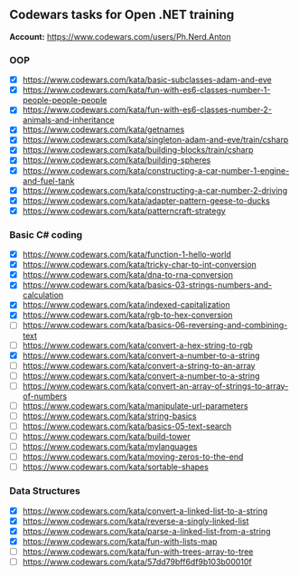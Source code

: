 ## Codewars tasks for Open .NET training

**Account:** https://www.codewars.com/users/Ph.Nerd.Anton

### OOP
- [x] https://www.codewars.com/kata/basic-subclasses-adam-and-eve
- [x] https://www.codewars.com/kata/fun-with-es6-classes-number-1-people-people-people
- [x] https://www.codewars.com/kata/fun-with-es6-classes-number-2-animals-and-inheritance
- [x] https://www.codewars.com/kata/getnames
- [x] https://www.codewars.com/kata/singleton-adam-and-eve/train/csharp
- [x] https://www.codewars.com/kata/building-blocks/train/csharp
- [x] https://www.codewars.com/kata/building-spheres
- [x] https://www.codewars.com/kata/constructing-a-car-number-1-engine-and-fuel-tank
- [x] https://www.codewars.com/kata/constructing-a-car-number-2-driving
- [x] https://www.codewars.com/kata/adapter-pattern-geese-to-ducks
- [x] https://www.codewars.com/kata/patterncraft-strategy

### Basic C# coding
- [x] https://www.codewars.com/kata/function-1-hello-world
- [x] https://www.codewars.com/kata/tricky-char-to-int-conversion
- [x] https://www.codewars.com/kata/dna-to-rna-conversion
- [x] https://www.codewars.com/kata/basics-03-strings-numbers-and-calculation
- [x] https://www.codewars.com/kata/indexed-capitalization
- [x] https://www.codewars.com/kata/rgb-to-hex-conversion
- [ ] https://www.codewars.com/kata/basics-06-reversing-and-combining-text
- [ ] https://www.codewars.com/kata/convert-a-hex-string-to-rgb
- [x] https://www.codewars.com/kata/convert-a-number-to-a-string
- [ ] https://www.codewars.com/kata/convert-a-string-to-an-array
- [ ] https://www.codewars.com/kata/convert-a-number-to-a-string
- [ ] https://www.codewars.com/kata/convert-an-array-of-strings-to-array-of-numbers
- [ ] https://www.codewars.com/kata/manipulate-url-parameters
- [ ] https://www.codewars.com/kata/string-basics
- [ ] https://www.codewars.com/kata/basics-05-text-search
- [ ] https://www.codewars.com/kata/build-tower
- [ ] https://www.codewars.com/kata/mylanguages
- [ ] https://www.codewars.com/kata/moving-zeros-to-the-end
- [ ] https://www.codewars.com/kata/sortable-shapes

### Data Structures
- [x] https://www.codewars.com/kata/convert-a-linked-list-to-a-string
- [x] https://www.codewars.com/kata/reverse-a-singly-linked-list
- [x] https://www.codewars.com/kata/parse-a-linked-list-from-a-string
- [x] https://www.codewars.com/kata/fun-with-lists-map
- [ ] https://www.codewars.com/kata/fun-with-trees-array-to-tree
- [ ] https://www.codewars.com/kata/57dd79bff6df9b103b00010f
